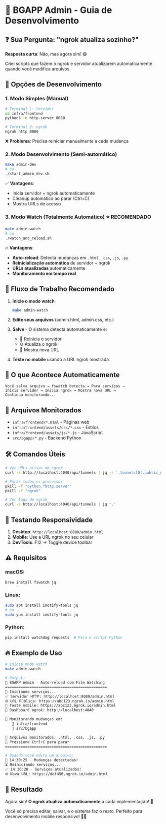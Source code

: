 # 🚀 BGAPP Admin - Guia de Desenvolvimento

## ❓ **Sua Pergunta: "ngrok atualiza sozinho?"**

**Resposta curta**: Não, mas agora sim! 😄

Criei scripts que fazem o ngrok e servidor atualizarem automaticamente quando você modifica arquivos.

## 🎯 **Opções de Desenvolvimento**

### 1. **Modo Simples** (Manual)
```bash
# Terminal 1: Servidor
cd infra/frontend
python3 -m http.server 8080

# Terminal 2: ngrok
ngrok http 8080
```
❌ **Problema**: Precisa reiniciar manualmente a cada mudança

### 2. **Modo Desenvolvimento** (Semi-automático)
```bash
make admin-dev
# ou
./start_admin_dev.sh
```
✅ **Vantagens**:
- Inicia servidor + ngrok automaticamente
- Cleanup automático ao parar (Ctrl+C)
- Mostra URLs de acesso

### 3. **Modo Watch** (Totalmente Automático) ⭐ **RECOMENDADO**
```bash
make admin-watch
# ou
./watch_and_reload.sh
```
🔥 **Vantagens**:
- **Auto-reload**: Detecta mudanças em `.html`, `.css`, `.js`, `.py`
- **Reinicialização automática** de servidor + ngrok
- **URLs atualizadas** automaticamente
- **Monitoramento em tempo real**

## 📱 **Fluxo de Trabalho Recomendado**

1. **Inicie o modo watch**:
   ```bash
   make admin-watch
   ```

2. **Edite seus arquivos** (admin.html, admin.css, etc.)

3. **Salve** - O sistema detecta automaticamente e:
   - 🔄 Reinicia o servidor
   - 🌐 Atualiza o ngrok
   - 📱 Mostra nova URL

4. **Teste no mobile** usando a URL ngrok mostrada

## 🔧 **O que Acontece Automaticamente**

```
Você salva arquivo → fswatch detecta → Para serviços → 
Inicia servidor → Inicia ngrok → Mostra nova URL → 
Continua monitorando...
```

## 📂 **Arquivos Monitorados**

- `infra/frontend/*.html` - Páginas web
- `infra/frontend/assets/css/*.css` - Estilos
- `infra/frontend/assets/js/*.js` - JavaScript
- `src/bgapp/*.py` - Backend Python

## 🛠️ **Comandos Úteis**

```bash
# Ver URLs ativas do ngrok
curl -s http://localhost:4040/api/tunnels | jq -r '.tunnels[0].public_url'

# Parar todos os processos
pkill -f "python.*http.server"
pkill -f "ngrok"

# Ver logs do ngrok
curl -s http://localhost:4040/api/tunnels | jq '.'
```

## 📱 **Testando Responsividade**

1. **Desktop**: `http://localhost:8080/admin.html`
2. **Mobile**: Use a URL ngrok no seu celular
3. **DevTools**: F12 → Toggle device toolbar

## ⚠️ **Requisitos**

### macOS:
```bash
brew install fswatch jq
```

### Linux:
```bash
sudo apt install inotify-tools jq
# ou
sudo yum install inotify-tools jq
```

### Python:
```bash
pip install watchdog requests  # Para o script Python
```

## 🔥 **Exemplo de Uso**

```bash
# Inicia modo watch
make admin-watch

# Output:
🎯 BGAPP Admin - Auto-reload com File Watching
==============================================
🚀 Iniciando serviços...
✅ Servidor HTTP: http://localhost:8080/admin.html
🌐 URL Pública: https://abc123.ngrok.io/admin.html
📱 Teste mobile: https://abc123.ngrok.io/admin.html
🔗 Dashboard ngrok: http://localhost:4040

👀 Monitorando mudanças em:
   📂 infra/frontend
   📂 src/bgapp

🔄 Arquivos monitorados: .html, .css, .js, .py
🛑 Pressione Ctrl+C para parar
==============================================

# Quando você edita um arquivo:
🔄 14:30:25 - Mudanças detectadas!
⏳ Reiniciando serviços...
✅ 14:30:28 - Serviços atualizados!
🌐 Nova URL: https://def456.ngrok.io/admin.html
```

## 🎉 **Resultado**

Agora sim! **O ngrok atualiza automaticamente** a cada implementação! 🚀

Você só precisa editar, salvar, e o sistema faz o resto. Perfeito para desenvolvimento mobile responsivo! 📱✨
